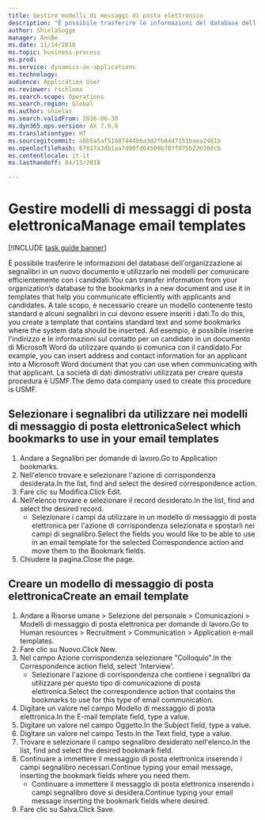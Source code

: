 ```yaml
--- 
title: Gestire modelli di messaggi di posta elettronica
description: "È possibile trasferire le informazioni del database dell'organizzazione ai segnalibri in un nuovo documento e utilizzarlo nei modelli per comunicare efficientemente con i candidati."
author: ShielaSogge
manager: AnnBe
ms.date: 11/14/2016
ms.topic: business-process
ms.prod: 
ms.service: dynamics-ax-applications
ms.technology: 
audience: Application User
ms.reviewer: rschloma
ms.search.scope: Operations
ms.search.region: Global
ms.author: shielas
ms.search.validFrom: 2016-06-30
ms.dyn365.ops.version: AX 7.0.0
ms.translationtype: HT
ms.sourcegitcommit: a8b5a5af5108744406a3d2fb84d7151baea2481b
ms.openlocfilehash: 67817a3db1aa7d90fd64509b707f075b22010dcb
ms.contentlocale: it-it
ms.lasthandoff: 04/13/2018

---
```

# <a name="manage-email-templates"></a><span data-ttu-id="9b86c-103">Gestire modelli di messaggi di posta elettronica</span><span class="sxs-lookup"><span data-stu-id="9b86c-103">Manage email templates</span></span>

[!INCLUDE [task guide banner](../../includes/task-guide-banner.md)]

<span data-ttu-id="9b86c-104">È possibile trasferire le informazioni del database dell'organizzazione ai segnalibri in un nuovo documento e utilizzarlo nei modelli per comunicare efficientemente con i candidati.</span><span class="sxs-lookup"><span data-stu-id="9b86c-104">You can transfer information from your organization’s database to the bookmarks in a new document and use it in templates that help you communicate efficiently with applicants and candidates.</span></span> <span data-ttu-id="9b86c-105">A tale scopo, è necessario creare un modello contenente testo standard e alcuni segnalibri in cui devono essere inseriti i dati.</span><span class="sxs-lookup"><span data-stu-id="9b86c-105">To do this, you create a template that contains standard text and some bookmarks where the system data should be inserted.</span></span> <span data-ttu-id="9b86c-106">Ad esempio, è possibile inserire l'indirizzo e le informazioni sul contatto per un candidato in un documento di Microsoft Word da utilizzare quando si comunica con il candidato.</span><span class="sxs-lookup"><span data-stu-id="9b86c-106">For example, you can insert address and contact information for an applicant into a Microsoft Word document that you can use when communicating with that applicant.</span></span> <span data-ttu-id="9b86c-107">La società di dati dimostrativi utilizzata per creare questa procedura è USMF.</span><span class="sxs-lookup"><span data-stu-id="9b86c-107">The demo data company used to create this procedure is USMF.</span></span>


## <a name="select-which-bookmarks-to-use-in-your-email-templates"></a><span data-ttu-id="9b86c-108">Selezionare i segnalibri da utilizzare nei modelli di messaggio di posta elettronica</span><span class="sxs-lookup"><span data-stu-id="9b86c-108">Select which bookmarks to use in your email templates</span></span>
1. <span data-ttu-id="9b86c-109">Andare a Segnalibri per domande di lavoro.</span><span class="sxs-lookup"><span data-stu-id="9b86c-109">Go to Application bookmarks.</span></span>
2. <span data-ttu-id="9b86c-110">Nell'elenco trovare e selezionare l'azione di corrispondenza desiderata.</span><span class="sxs-lookup"><span data-stu-id="9b86c-110">In the list, find and select the desired correspondence action.</span></span>
3. <span data-ttu-id="9b86c-111">Fare clic su Modifica.</span><span class="sxs-lookup"><span data-stu-id="9b86c-111">Click Edit.</span></span>
4. <span data-ttu-id="9b86c-112">Nell'elenco trovare e selezionare il record desiderato.</span><span class="sxs-lookup"><span data-stu-id="9b86c-112">In the list, find and select the desired record.</span></span>
    * <span data-ttu-id="9b86c-113">Selezionare i campi da utilizzare in un modello di messaggio di posta elettronica per l'azione di corrispondenza selezionata e spostarli nei campi di segnalibro.</span><span class="sxs-lookup"><span data-stu-id="9b86c-113">Select the fields you would like to be able to use in an email template for the selected Correspondence action and move them to the Bookmark fields.</span></span>  
5. <span data-ttu-id="9b86c-114">Chiudere la pagina.</span><span class="sxs-lookup"><span data-stu-id="9b86c-114">Close the page.</span></span>

## <a name="create-an-email-template"></a><span data-ttu-id="9b86c-115">Creare un modello di messaggio di posta elettronica</span><span class="sxs-lookup"><span data-stu-id="9b86c-115">Create an email template</span></span>
1. <span data-ttu-id="9b86c-116">Andare a Risorse umane > Selezione del personale > Comunicazioni > Modelli di messaggio di posta elettronica per domande di lavoro.</span><span class="sxs-lookup"><span data-stu-id="9b86c-116">Go to Human resources > Recruitment > Communication > Application e-mail templates.</span></span>
2. <span data-ttu-id="9b86c-117">Fare clic su Nuovo.</span><span class="sxs-lookup"><span data-stu-id="9b86c-117">Click New.</span></span>
3. <span data-ttu-id="9b86c-118">Nel campo Azione corrispondenza selezionare "Colloquio".</span><span class="sxs-lookup"><span data-stu-id="9b86c-118">In the Correspondence action field, select 'Interview'.</span></span>
    * <span data-ttu-id="9b86c-119">Selezionare l'azione di corrispondenza che contiene i segnalibri da utilizzare per questo tipo di comunicazione di posta elettronica.</span><span class="sxs-lookup"><span data-stu-id="9b86c-119">Select the correspondence action that contains the bookmarks to use for this type of email communication.</span></span>  
4. <span data-ttu-id="9b86c-120">Digitare un valore nel campo Modello di messaggio di posta elettronica.</span><span class="sxs-lookup"><span data-stu-id="9b86c-120">In the E-mail template field, type a value.</span></span>
5. <span data-ttu-id="9b86c-121">Digitare un valore nel campo Oggetto.</span><span class="sxs-lookup"><span data-stu-id="9b86c-121">In the Subject field, type a value.</span></span>
6. <span data-ttu-id="9b86c-122">Digitare un valore nel campo Testo.</span><span class="sxs-lookup"><span data-stu-id="9b86c-122">In the Text field, type a value.</span></span>
7. <span data-ttu-id="9b86c-123">Trovare e selezionare il campo segnalibro desiderato nell'elenco.</span><span class="sxs-lookup"><span data-stu-id="9b86c-123">In the list, find and select the desired bookmark field.</span></span>
8. <span data-ttu-id="9b86c-124">Continuare a immettere il messaggio di posta elettronica inserendo i campi segnalibro necessari.</span><span class="sxs-lookup"><span data-stu-id="9b86c-124">Continue typing your email message, inserting the bookmark fields where you need them.</span></span>
    * <span data-ttu-id="9b86c-125">Continuare a immettere il messaggio di posta elettronica inserendo i campi segnalibro dove si desidera.</span><span class="sxs-lookup"><span data-stu-id="9b86c-125">Continue typing your email message inserting the bookmark fields where desired.</span></span>  
9. <span data-ttu-id="9b86c-126">Fare clic su Salva.</span><span class="sxs-lookup"><span data-stu-id="9b86c-126">Click Save.</span></span>


